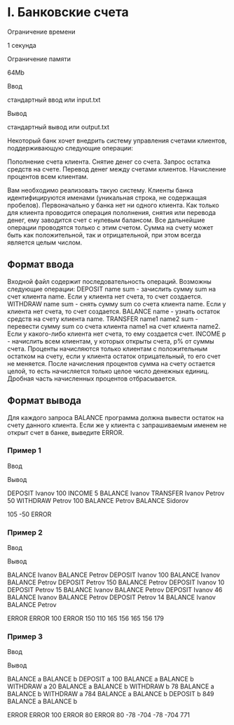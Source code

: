 I. Банковские счета
===================

Ограничение времени

1 секунда

Ограничение памяти

64Mb

Ввод

стандартный ввод или input.txt

Вывод

стандартный вывод или output.txt

Некоторый банк хочет внедрить систему управления счетами клиентов, поддерживающую следующие операции:

Пополнение счета клиента. Снятие денег со счета. Запрос остатка средств на счете. Перевод денег между счетами клиентов. Начисление процентов всем клиентам.

Вам необходимо реализовать такую систему. Клиенты банка идентифицируются именами (уникальная строка, не содержащая пробелов). Первоначально у банка нет ни одного клиента. Как только для клиента проводится операция пололнения, снятия или перевода денег, ему заводится счет с нулевым балансом. Все дальнейшие операции проводятся только с этим счетом. Сумма на счету может быть как положительной, так и отрицательной, при этом всегда является целым числом.

Формат ввода
------------

Входной файл содержит последовательность операций. Возможны следующие операции: DEPOSIT name sum - зачислить сумму sum на счет клиента name. Если у клиента нет счета, то счет создается. WITHDRAW name sum - снять сумму sum со счета клиента name. Если у клиента нет счета, то счет создается. BALANCE name - узнать остаток средств на счету клиента name. TRANSFER name1 name2 sum - перевести сумму sum со счета клиента name1 на счет клиента name2. Если у какого-либо клиента нет счета, то ему создается счет. INCOME p - начислить всем клиентам, у которых открыты счета, p% от суммы счета. Проценты начисляются только клиентам с положительным остатком на счету, если у клиента остаток отрицательный, то его счет не меняется. После начисления процентов сумма на счету остается целой, то есть начисляется только целое число денежных единиц. Дробная часть начисленных процентов отбрасывается.

Формат вывода
-------------

Для каждого запроса BALANCE программа должна вывести остаток на счету данного клиента. Если же у клиента с запрашиваемым именем не открыт счет в банке, выведите ERROR.

### Пример 1

Ввод

Вывод

DEPOSIT Ivanov 100
INCOME 5
BALANCE Ivanov
TRANSFER Ivanov Petrov 50
WITHDRAW Petrov 100
BALANCE Petrov
BALANCE Sidorov

105
-50
ERROR

### Пример 2

Ввод

Вывод

BALANCE Ivanov
BALANCE Petrov
DEPOSIT Ivanov 100
BALANCE Ivanov
BALANCE Petrov
DEPOSIT Petrov 150
BALANCE Petrov
DEPOSIT Ivanov 10
DEPOSIT Petrov 15
BALANCE Ivanov
BALANCE Petrov
DEPOSIT Ivanov 46
BALANCE Ivanov
BALANCE Petrov
DEPOSIT Petrov 14
BALANCE Ivanov
BALANCE Petrov

ERROR
ERROR
100
ERROR
150
110
165
156
165
156
179

### Пример 3

Ввод

Вывод

BALANCE a
BALANCE b
DEPOSIT a 100
BALANCE a
BALANCE b
WITHDRAW a 20
BALANCE a
BALANCE b
WITHDRAW b 78
BALANCE a
BALANCE b
WITHDRAW a 784
BALANCE a
BALANCE b
DEPOSIT b 849
BALANCE a
BALANCE b

ERROR
ERROR
100
ERROR
80
ERROR
80
-78
-704
-78
-704
771